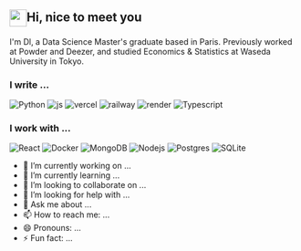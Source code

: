 ## <img src="https://media.tenor.com/ch3Q8AWTLAsAAAAi/blob-bounce.gif" height="30" style="vertical-align: middle;" />Hi, nice to meet you

I'm Dl, a Data Science Master's graduate based in Paris. Previously worked at Powder and Deezer, and studied Economics & Statistics at Waseda University in Tokyo. 

### I write ...
<img alt="Python" src="https://img.shields.io/badge/Python-3776AB?logo=python&logoColor=fff" />
<img alt="js" src="https://img.shields.io/badge/JavaScript-F7DF1E?logo=javascript&logoColor=000" />
<img alt="vercel" src="https://img.shields.io/badge/Vercel-%23000000.svg?logo=vercel&logoColor=white)" />
<img alt="railway" src="https://img.shields.io/badge/Railway-%23000000.svg?logo=railway&logoColor=white)" />
<img alt="render" src="https://img.shields.io/badge/Render%23000000.svg?logo=render&logoColor=white)" />
<img alt="Typescript" src="https://img.shields.io/badge/Typescript%23000000.svg?logo=typescript&logoColor=white)" />

### I work with ...
<p>
  <img alt="React" src="https://img.shields.io/badge/-React-45b8d8?style=flat-square&logo=react&logoColor=white&" />
  <img alt="Docker" src="https://img.shields.io/badge/-Docker-46a2f1?style=flat-square&logo=docker&logoColor=white" />
  <img alt="MongoDB" src="https://img.shields.io/badge/-MongoDB-13aa52?style=flat-square&logo=mongodb&logoColor=white" />
  <img alt="Nodejs" src="https://img.shields.io/badge/-Nodejs-43853d?style=flat-square&logo=Node.js&logoColor=white" />
  <img alt="Postgres" src="https://img.shields.io/badge/Postgres-%23316192.svg?logo=postgresql&logoColor=white" />
  <img alt="SQLite" src="ttps://img.shields.io/badge/SQLite-%2307405e.svg?logo=sqlite&logoColor=white" />
</p>  

- 🔭 I’m currently working on ...
- 🌱 I’m currently learning ...
- 👯 I’m looking to collaborate on ...
- 🤔 I’m looking for help with ...
- 💬 Ask me about ...
- 📫 How to reach me: ...
- 😄 Pronouns: ...
- ⚡ Fun fact: ...
